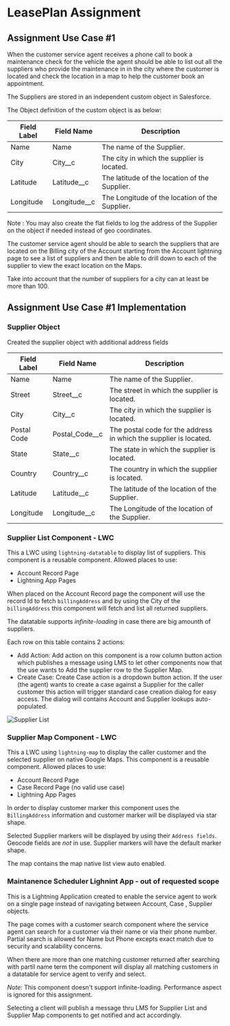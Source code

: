 # LeasePlan Assignment

## Assignment Use Case #1

When the customer service agent receives a phone call to book a maintenance check for the
vehicle the agent should be able to list out all the suppliers who provide the maintenance in in the
city where the customer is located and check the location in a map to help the customer book an
appointment.

The Suppliers are stored in an independent custom object in Salesforce.

The Object definition of the custom object is as below:

| Field Label  | Field Name  | Description  |
|---|---|---|
| Name  | Name  | The name of the Supplier.  |
| City  | City__c  | The city in which the supplier is located.  |
| Latitude  | Latitude__c  | The latitude of the location of the Supplier.  |
| Longitude  | Longitude__c  | The Longitude of the location of the Supplier.  |

Note : You may also create the flat fields to log the address of the Supplier on the object if
needed instead of geo coordinates.

The customer service agent should be able to search the suppliers that are located on the Billing
city of the Account starting from the Account lightning page to see a list of suppliers and then be
able to drill down to each of the supplier to view the exact location on the Maps.

Take into account that the number of suppliers for a city can at least be more than 100.

## Assignment Use Case #1 Implementation

### Supplier Object

Created the supplier object with additional address fields

| Field Label  | Field Name  | Description  |
|---|---|---|
| Name  | Name  | The name of the Supplier.  |
| Street  | Street__c  | The street in which the supplier is located.  |
| City  | City__c  | The city in which the supplier is located.  |
| Postal Code  | Postal_Code__c  | The postal code for the address in which the supplier is located.  |
| State  | State__c  | The state in which the supplier is located.  |
| Country  | Country__c  | The country in which the supplier is located.  |
| Latitude  | Latitude__c  | The latitude of the location of the Supplier.  |
| Longitude  | Longitude__c  | The Longitude of the location of the Supplier.  |

### Supplier List Component - LWC

This a LWC using `lightning-datatable` to display list of suppliers. This component is a reusable component. Allowed places to use:

* Account Record Page
* Lightning App Pages

When placed on the Account Record page the component will use the record Id to fetch `billingAddress` and by using the City of the `billingAddress` this component will fetch and list all returned suppliers.

The datatable supports *infinite-loading* in case there are big amounth of suppliers.

Each row on this table contains 2 actions:

* Add Action: Add action on this component is a row column button action which publishes a message using LMS to let other components now that the use wants to Add the supplier row to the Supplier Map.
* Create Case: Create Case action is a dropdown button action. If the user (the agent) wants to create a case against a Supplier for the caller customer this action will trigger standard case creation dialog for easy access. The dialog will contains Account and Supplier lookups auto-populated.

![Supplier List](/images/listSuppliers.png "List of Suppliers")

### Supplier Map Component - LWC

This a LWC using `lightning-map` to display the caller customer and the selected supplier on native Google Maps. This component is a reusable component. Allowed places to use:

* Account Record Page
* Case Record Page (no valid use case)
* Lightning App Pages

In order to display customer marker this component uses the `BillingAddress` information and customer marker will be displayed via star shape.

Selected Supplier markers will be displayed by using their `Address fields`. Geocode fields are *not* in use. Supplier markers will have the default marker shape.

The map contains the map native list view auto enabled.

### Maintanence Scheduler Lighnint App - out of requested scope

This is a Lightning Application created to enable the service agent to work on a single page instead of navigating between Account, Case , Supplier objects.

The page comes with a customer search component where the service agent can search for a customer via their name or via their phone number. Partial search is allowed for Name but Phone excepts exact match due to security and scalability concerns.

When there are more than one matching customer returned after searching with partil name term the component will display all matching customers in a datatable for service agent to verify and select.

*Note:* This component doesn't support infinite-loading. Performance aspect is ignored for this assignment.

Selecting a client will publish a message thru LMS for Supplier List and Supplier Map components to get notified and act accordingly.